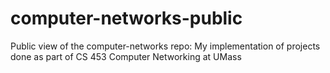 # computer-networks-public
Public view of the computer-networks repo: My implementation of projects done as part of CS 453 Computer Networking at UMass
